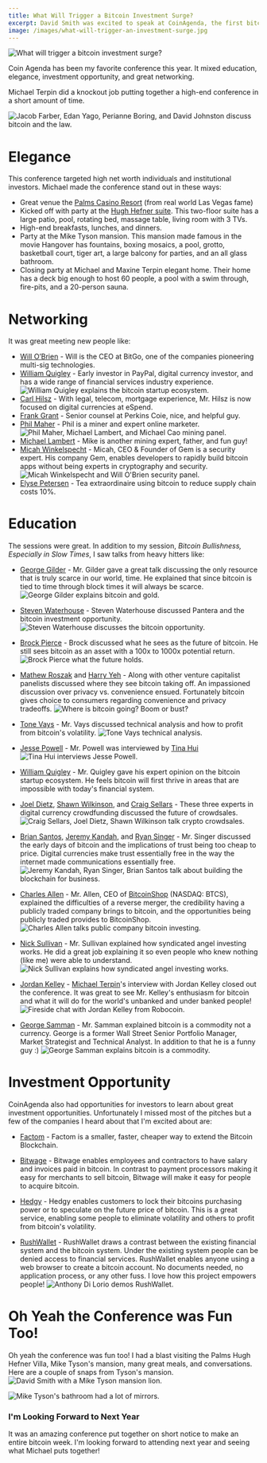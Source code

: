```yaml
---
title: What Will Trigger a Bitcoin Investment Surge?
excerpt: David Smith was excited to speak at CoinAgenda, the first bitcoin conference targeting investors.
image: /images/what-will-trigger-an-investment-surge.jpg 
---
```


![What will trigger a bitcoin investment surge?](/images/what-will-trigger-an-investment-surge.jpg "What will trigger a bitcoin investment surge?")

Coin Agenda has been my favorite conference this year. It mixed education, elegance, investment opportunity, and great networking. 

Michael Terpin did a knockout job putting together a high-end conference in a short amount of time. 

![Jacob Farber, Edan Yago, Perianne Boring, and David Johnston discuss bitcoin and the law.](/images/jacob-farber-edan-yago-perianne-boring-david-johnston-bitcoin-and-the-law.jpg "Jacob Farber, Edan Yago, Perianne Boring, and David Johnston discuss bitcoin and the law.")

# Elegance 
This conference targeted high net worth individuals and institutional investors. Michael made the conference stand out in these ways:

* Great venue the [Palms Casino Resort](http://en.wikipedia.org/wiki/Palms_Casino_Resort) (from real world Las Vegas fame)
* Kicked off with party at the [Hugh Hefner suite](http://interesting-hotel.blogspot.com/2012/02/hugh-hefner-sky-villa-palms-casino.html). This two-floor suite has a large patio, pool, rotating bed, massage table, living room with 3 TVs. 
* High-end breakfasts, lunches, and dinners.
* Party at the Mike Tyson mansion. This mansion made famous in the movie Hangover has fountains, boxing mosaics, a pool, grotto, basketball court, tiger art, a large balcony for parties, and an all glass bathroom. 
* Closing party at Michael and Maxine Terpin elegant home. Their home has a deck big enough to host 60 people, a pool with a swim through, fire-pits, and a 20-person sauna. 

# Networking
It was great meeting new people like:

* [Will O’Brien](https://twitter.com/willobrien) - Will is the CEO at BitGo, one of the companies pioneering multi-sig technologies.
* [William Quigley](https://twitter.com/quigleyreport) - Early investor in PayPal, digital currency investor, and has a wide range of financial services industry experience.
 ![William Quigley explains the bitcoin startup ecosystem.](/images/william-quigley-the-bitcoin-startup-ecosystem.jpg "William Quigley explains the bitcoin startup ecosystem.")
* [Carl Hilsz](http://www.linkedin.com/in/carlhilsz) - With legal, telecom, mortgage experience, Mr. Hilsz is now focused on digital currencies at eSpend.
* [Frank Grant](https://angel.co/frank-grant) - Senior counsel at Perkins Coie, nice, and helpful guy.
* [Phil Maher](https://twitter.com/COdomainnames) - Phil is a miner and expert online marketer.
 ![Phil Maher, Michael Lambert, and Michael Cao mining panel.](/images/phil-maher-michael-lambert-michael-cao-mining-panel.jpg "Phil Maher, Michael Lambert, and Michael Cao mining panel.")
* [Michael Lambert](http://www.linkedin.com/in/mikelambertchicago) - Mike is another mining expert, father, and fun guy!
* [Micah Winkelspecht](https://twitter.com/winkelspecht) - Micah, CEO & Founder of Gem is a security expert. His company Gem, enables developers to rapidly build bitcoin apps without being experts in cryptography and security.
 ![Micah Winkelspecht and Will O'Brien security panel.](/images/micah-winkelspecht-will-obrien-security-panel.jpg "Micah Winkelspecht and Will O'Brien security panel.")
* [Elyse Petersen](https://twitter.com/peaceelyse) - Tea extraordinaire using bitcoin to reduce supply chain costs 10%.

# Education

The sessions were great. In addition to my session, *Bitcoin Bullishness, Especially in Slow Times*, I saw talks from heavy hitters like:

* [George Gilder](http://en.wikipedia.org/wiki/George_Gilder) - Mr. Gilder gave a great talk discussing the only resource that is truly scarce in our world, time. He explained that since bitcoin is tied to time through block times it will always be scarce.
 ![George Gilder explains bitcoin and gold.](/images/george-gilder-bitcoin-and-gold.jpg "George Gilder explains bitcoin and gold.")

* [Steven Waterhouse](https://twitter.com/waterhousephd) - Steven Waterhouse discussed Pantera and the bitcoin investment opportunity.
![Steven Waterhouse discusses the bitcoin opportunity.](/images/steven-waterhouse-discusses-the-bitcoin-opportunity.jpg "Steven Waterhouse discusses the bitcoin opportunity.")

* [Brock Pierce](https://twitter.com/brockpierce) - Brock discussed what he sees as the future of bitcoin. He still sees bitcoin as an asset with a 100x to 1000x potential return.
 ![Brock Pierce what the future holds.](/images/brock-pierce-what-the-future-holds.jpg "Brock Pierce what the future holds.")

* [Mathew Roszak](https://twitter.com/MatthewRoszak) and [Harry Yeh](https://twitter.com/harryyeh) - Along with other venture capitalist panelists discussed where they see bitcoin taking off. An impassioned discussion over privacy vs. convenience ensued. Fortunately bitcoin gives choice to consumers regarding convenience and privacy tradeoffs.
 ![Where is bitcoin going? Boom or bust?](/images/where-is-bitcoin-going-boom-or-bust.jpg "Where is bitcoin going? Boom or bust?")

* [Tone Vays](https://twitter.com/Tone_LLT) - Mr. Vays discussed technical analysis and how to profit from bitcoin's volatility.
 ![Tone Vays technical analysis.](/images/tone-vays-technical-analysis.jpg "Tone Vays technical analysis.")

* [Jesse Powell](https://twitter.com/jespow) - Mr. Powell was interviewed by [Tina Hui](https://twitter.com/TinaHui)
 ![Tina Hui interviews Jesse Powell.](/images/tina-hui-interviews-jesse-powell.jpg "Tina Hui interviews Jesse Powell.")

* [William Quigley](https://twitter.com/quigleyreport) - Mr. Quigley gave his expert opinion on the bitcoin startup ecosystem. He feels bitcoin will first thrive in areas that are impossible with today's financial system.

* [Joel Dietz](https://twitter.com/fractastical), [Shawn Wilkinson](https://twitter.com/super3), and [Craig Sellars](https://www.linkedin.com/in/craigcsellars) - These three experts in digital currency crowdfunding discussed the future of crowdsales.
 ![Craig Sellars, Joel Dietz, Shawn Wilkinson talk crypto crowdsales.](/images/craig-sellars-joel-dietz-shawn-wilkinson-crypto-crowdsales.jpg "Craig Sellars, Joel Dietz, Shawn Wilkinson talk crypto crowdsales.")

* [Brian Santos](https://twitter.com/BrianSantoshi), [Jeremy Kandah](https://twitter.com/jkandah), and [Ryan Singer](https://twitter.com/Ryan_Singer) - Mr. Singer discussed the early days of bitcoin and the implications of trust being too cheap to price. Digital currencies make trust essentially free in the way the internet made communications essentially free.
 ![Jeremy Kandah, Ryan Singer, Brian Santos talk about building the blockchain for business.](/images/jeremy-kandah-ryan-singer-brian-santos-building-the-blockchain-for-business.jpg "Jeremy Kandah, Ryan Singer, Brian Santos talk about building the blockchain for business.")

* [Charles Allen](http://investors.btcs.com/#team) - Mr. Allen, CEO of [BitcoinShop](http://www.bitcoinshop.us/) (NASDAQ: BTCS), explained the difficulties of a reverse merger, the credibility having a publicly traded company brings to bitcoin, and the opportunities being publicly traded provides to BitcoinShop. 
 ![Charles Allen talks public company bitcoin investing.](/images/charles-allen-public-company-bitcoin-investing.jpg "Charles Allen talks public company bitcoin investing.")

* [Nick Sullivan](https://twitter.com/gorillamania) - Mr. Sullivan explained how syndicated angel investing works. He did a great job explaining it so even people who knew nothing (like me) were able to understand.
 ![Nick Sullivan explains how syndicated angel investing works.](/images/nick-sullivan-how-syndicated-angel-investing-works.jpg "Nick Sullivan explains how syndicated angel investing works.")

* [Jordan Kelley](https://twitter.com/jordankelley) - [Michael Terpin](https://twitter.com/michaelterpin)'s interview with Jordan Kelley closed out the conference. It was great to see Mr. Kelley's enthusiasm for bitcoin and what it will do for the world's unbanked and under banked people!
 ![Fireside chat with Jordan Kelley from Robocoin.](/images/jordan-kelley-robocoin.jpg "Fireside chat with Jordan Kelley from Robocoin.")

* [George Samman](https://twitter.com/sammantic) - Mr. Samman explained bitcoin is a commodity not a currency. George is a former Wall Street Senior Portfolio Manager, Market Strategist and Technical Analyst. In addition to that he is a funny guy :)
 ![George Samman explains bitcoin is a commodity.](/images/george-samman-bitcoin-is-a-commodity.jpg "George Samman explains bitcoin is a commodity.")

# Investment Opportunity
CoinAgenda also had opportunities for investors to learn about great investment opportunities. Unfortunately I missed most of the pitches but a few of the companies I heard about that I'm excited about are:

* [Factom](http://www.factom.org/) - Factom is a smaller, faster, cheaper way to extend the Bitcoin Blockchain.

* [Bitwage](https://www.bitwage.co/) - Bitwage enables employees and contractors to have salary and invoices paid in bitcoin. In contrast to payment processors making it easy for merchants to sell bitcoin, Bitwage will make it easy for people to acquire bitcoin.

* [Hedgy](http://hedgy.co/) - Hedgy enables customers to lock their bitcoins purchasing power or to speculate on the future price of bitcoin. This is a great service, enabling some people to eliminate volatility and others to profit from bitcoin's volatility.

* [RushWallet](https://rushwallet.com/) -  RushWallet draws a contrast between the existing financial system and the bitcoin system. Under the existing system people can be denied access to financial services. RushWallet enables anyone using a web browser to create a bitcoin account. No documents needed, no application process, or any other fuss. I love how this project empowers people!
 ![Anthony Di Lorio demos RushWallet.](/images/anthony-di-lorio-rushwallet.jpg "Anthony Di Lorio demos RushWallet.")
 
# Oh Yeah the Conference was Fun Too!

Oh yeah the conference was fun too! I had a blast visiting the Palms Hugh Hefner Villa, Mike Tyson's mansion, many great meals, and conversations.
Here are a couple of snaps from Tyson's mansion.
![David Smith with a Mike Tyson mansion lion.](/images/mike-tyson-mansion-lion.jpg "David Smith with a Mike Tyson mansion lion.")

![Mike Tyson's bathroom had a lot of mirrors.](/images/mike-tyson-mansion-bathroom-mirrors.jpg "Mike Tyson's bathroom had a lot of mirrors.")

### I'm Looking Forward to Next Year
It was an amazing conference put together on short notice to make an entire bitcoin week. I'm looking forward to attending next year and seeing what Michael puts together!

